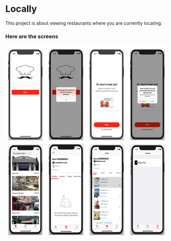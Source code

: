 # Locally

This project is about viewing restaurants where you are currently locating.

<h3>Here are the screens</h3>
<img src="ss.png" width="700" height= "600" align= "left"/>&nbsp; 



